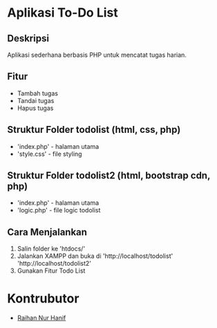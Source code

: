 # Aplikasi To-Do List

## Deskripsi

Aplikasi sederhana berbasis PHP untuk mencatat tugas harian.

## Fitur

- Tambah tugas
- Tandai tugas
- Hapus tugas

## Struktur Folder todolist (html, css, php)

- 'index.php' - halaman utama
- 'style.css' - file styling

## Struktur Folder todolist2 (html, bootstrap cdn, php)

- 'index.php' - halaman utama
- 'logic.php' - file logic todolist

## Cara Menjalankan

1. Salin folder ke 'htdocs/'
2. Jalankan XAMPP dan buka di 'http://localhost/todolist'
   'http://localhost/todolist2'
3. Gunakan Fitur Todo List

# Kontrubutor

- [Raihan Nur Hanif](https://github.com/INvFaker)
